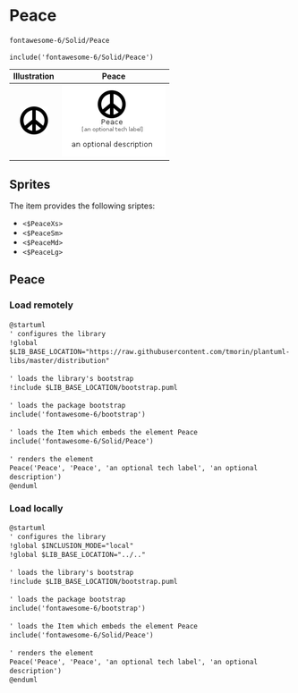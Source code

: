 # Peace


```text
fontawesome-6/Solid/Peace
```

```text
include('fontawesome-6/Solid/Peace')
```



| Illustration | Peace |
| :---: | :---: |
| ![illustration for Illustration](../../fontawesome-6/Solid/Peace.png) | ![illustration for Peace](../../fontawesome-6/Solid/Peace.Local.png) |



## Sprites
The item provides the following sriptes:

- `<$PeaceXs>`
- `<$PeaceSm>`
- `<$PeaceMd>`
- `<$PeaceLg>`





## Peace

### Load remotely
```plantuml
@startuml
' configures the library
!global $LIB_BASE_LOCATION="https://raw.githubusercontent.com/tmorin/plantuml-libs/master/distribution"

' loads the library's bootstrap
!include $LIB_BASE_LOCATION/bootstrap.puml

' loads the package bootstrap
include('fontawesome-6/bootstrap')

' loads the Item which embeds the element Peace
include('fontawesome-6/Solid/Peace')

' renders the element
Peace('Peace', 'Peace', 'an optional tech label', 'an optional description')
@enduml
```

### Load locally
```plantuml
@startuml
' configures the library
!global $INCLUSION_MODE="local"
!global $LIB_BASE_LOCATION="../.."

' loads the library's bootstrap
!include $LIB_BASE_LOCATION/bootstrap.puml

' loads the package bootstrap
include('fontawesome-6/bootstrap')

' loads the Item which embeds the element Peace
include('fontawesome-6/Solid/Peace')

' renders the element
Peace('Peace', 'Peace', 'an optional tech label', 'an optional description')
@enduml
```

